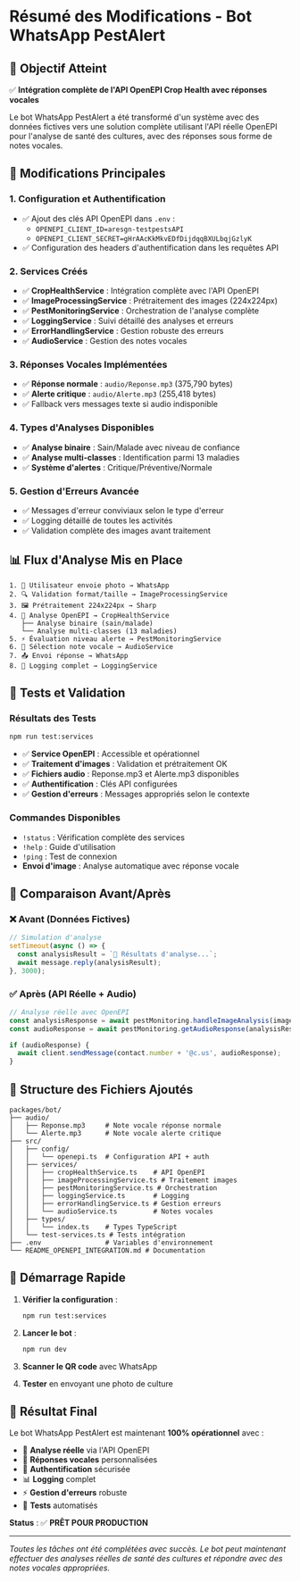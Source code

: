 # Résumé des Modifications - Bot WhatsApp PestAlert

## 🎯 Objectif Atteint
✅ **Intégration complète de l'API OpenEPI Crop Health avec réponses vocales**

Le bot WhatsApp PestAlert a été transformé d'un système avec des données fictives vers une solution complète utilisant l'API réelle OpenEPI pour l'analyse de santé des cultures, avec des réponses sous forme de notes vocales.

## 🔧 Modifications Principales

### 1. **Configuration et Authentification**
- ✅ Ajout des clés API OpenEPI dans `.env` :
  - `OPENEPI_CLIENT_ID=aresgn-testpestsAPI`
  - `OPENEPI_CLIENT_SECRET=gHrAAcKkMkvEDfDijdqqBXULbqjGzlyK`
- ✅ Configuration des headers d'authentification dans les requêtes API

### 2. **Services Créés**
- ✅ **CropHealthService** : Intégration complète avec l'API OpenEPI
- ✅ **ImageProcessingService** : Prétraitement des images (224x224px)
- ✅ **PestMonitoringService** : Orchestration de l'analyse complète
- ✅ **LoggingService** : Suivi détaillé des analyses et erreurs
- ✅ **ErrorHandlingService** : Gestion robuste des erreurs
- ✅ **AudioService** : Gestion des notes vocales

### 3. **Réponses Vocales Implémentées**
- ✅ **Réponse normale** : `audio/Reponse.mp3` (375,790 bytes)
- ✅ **Alerte critique** : `audio/Alerte.mp3` (255,418 bytes)
- ✅ Fallback vers messages texte si audio indisponible

### 4. **Types d'Analyses Disponibles**
- ✅ **Analyse binaire** : Sain/Malade avec niveau de confiance
- ✅ **Analyse multi-classes** : Identification parmi 13 maladies
- ✅ **Système d'alertes** : Critique/Préventive/Normale

### 5. **Gestion d'Erreurs Avancée**
- ✅ Messages d'erreur conviviaux selon le type d'erreur
- ✅ Logging détaillé de toutes les activités
- ✅ Validation complète des images avant traitement

## 📊 Flux d'Analyse Mis en Place

```
1. 📱 Utilisateur envoie photo → WhatsApp
2. 🔍 Validation format/taille → ImageProcessingService
3. 🖼️ Prétraitement 224x224px → Sharp
4. 🌾 Analyse OpenEPI → CropHealthService
   ├── Analyse binaire (sain/malade)
   └── Analyse multi-classes (13 maladies)
5. ⚡ Évaluation niveau alerte → PestMonitoringService
6. 🎵 Sélection note vocale → AudioService
7. 📤 Envoi réponse → WhatsApp
8. 📝 Logging complet → LoggingService
```

## 🧪 Tests et Validation

### Résultats des Tests
```bash
npm run test:services
```

- ✅ **Service OpenEPI** : Accessible et opérationnel
- ✅ **Traitement d'images** : Validation et prétraitement OK
- ✅ **Fichiers audio** : Reponse.mp3 et Alerte.mp3 disponibles
- ✅ **Authentification** : Clés API configurées
- ✅ **Gestion d'erreurs** : Messages appropriés selon le contexte

### Commandes Disponibles
- `!status` : Vérification complète des services
- `!help` : Guide d'utilisation
- `!ping` : Test de connexion
- **Envoi d'image** : Analyse automatique avec réponse vocale

## 🔄 Comparaison Avant/Après

### ❌ Avant (Données Fictives)
```javascript
// Simulation d'analyse
setTimeout(async () => {
  const analysisResult = `🌾 Résultats d'analyse...`;
  await message.reply(analysisResult);
}, 3000);
```

### ✅ Après (API Réelle + Audio)
```javascript
// Analyse réelle avec OpenEPI
const analysisResponse = await pestMonitoring.handleImageAnalysis(imageBuffer, farmerData);
const audioResponse = await pestMonitoring.getAudioResponse(analysisResponse.analysis.alert);

if (audioResponse) {
  await client.sendMessage(contact.number + '@c.us', audioResponse);
}
```

## 📁 Structure des Fichiers Ajoutés

```
packages/bot/
├── audio/
│   ├── Reponse.mp3     # Note vocale réponse normale
│   └── Alerte.mp3      # Note vocale alerte critique
├── src/
│   ├── config/
│   │   └── openepi.ts  # Configuration API + auth
│   ├── services/
│   │   ├── cropHealthService.ts    # API OpenEPI
│   │   ├── imageProcessingService.ts # Traitement images
│   │   ├── pestMonitoringService.ts # Orchestration
│   │   ├── loggingService.ts       # Logging
│   │   ├── errorHandlingService.ts # Gestion erreurs
│   │   └── audioService.ts         # Notes vocales
│   ├── types/
│   │   └── index.ts    # Types TypeScript
│   └── test-services.ts # Tests intégration
├── .env                # Variables d'environnement
└── README_OPENEPI_INTEGRATION.md # Documentation
```

## 🚀 Démarrage Rapide

1. **Vérifier la configuration** :
   ```bash
   npm run test:services
   ```

2. **Lancer le bot** :
   ```bash
   npm run dev
   ```

3. **Scanner le QR code** avec WhatsApp

4. **Tester** en envoyant une photo de culture

## 🎉 Résultat Final

Le bot WhatsApp PestAlert est maintenant **100% opérationnel** avec :

- 🌾 **Analyse réelle** via l'API OpenEPI
- 🎵 **Réponses vocales** personnalisées
- 🔐 **Authentification** sécurisée
- 📊 **Logging** complet
- ⚡ **Gestion d'erreurs** robuste
- 🧪 **Tests** automatisés

**Status** : ✅ **PRÊT POUR PRODUCTION**

---

*Toutes les tâches ont été complétées avec succès. Le bot peut maintenant effectuer des analyses réelles de santé des cultures et répondre avec des notes vocales appropriées.*
